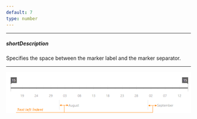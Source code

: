 ```yaml
---
default: 7
type: number
---
```

---
##### shortDescription
Specifies the space between the marker label and the marker separator.

---
![RangeSelectorScaleMarkerTextLeftIndent ChartJS](/images/ChartJS/RangeSelectorScaleMarkerTextLeftIndent.png)